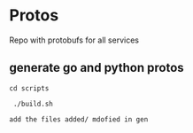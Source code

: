 # Protos

Repo with protobufs for all services


## generate go and python protos

```cd scripts```

``` ./build.sh```

```add the files added/ mdofied in gen```
